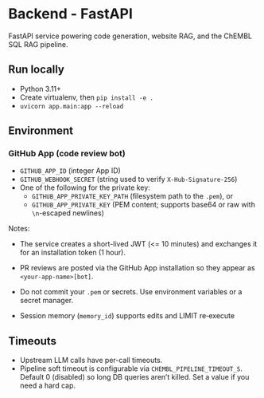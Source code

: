 # Backend - FastAPI

FastAPI service powering code generation, website RAG, and the ChEMBL SQL RAG pipeline.

## Run locally
- Python 3.11+
- Create virtualenv, then `pip install -e .`
- `uvicorn app.main:app --reload`

## Environment

### GitHub App (code review bot)
- `GITHUB_APP_ID` (integer App ID)
- `GITHUB_WEBHOOK_SECRET` (string used to verify `X-Hub-Signature-256`)
- One of the following for the private key:
	- `GITHUB_APP_PRIVATE_KEY_PATH` (filesystem path to the `.pem`), or
	- `GITHUB_APP_PRIVATE_KEY` (PEM content; supports base64 or raw with `\n`-escaped newlines)

Notes:
- The service creates a short-lived JWT (<= 10 minutes) and exchanges it for an installation token (1 hour).
- PR reviews are posted via the GitHub App installation so they appear as `<your-app-name>[bot]`.
- Do not commit your `.pem` or secrets. Use environment variables or a secret manager.

- Session memory (`memory_id`) supports edits and LIMIT re‑execute

## Timeouts
- Upstream LLM calls have per-call timeouts.
- Pipeline soft timeout is configurable via `CHEMBL_PIPELINE_TIMEOUT_S`. Default 0 (disabled) so long DB queries aren’t killed. Set a value if you need a hard cap.
